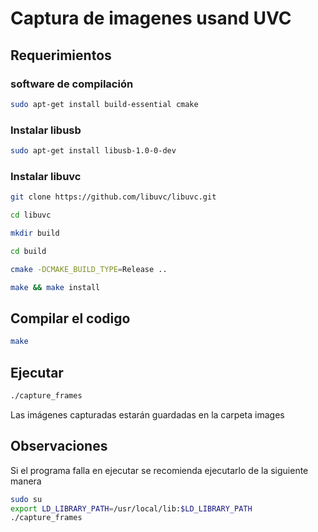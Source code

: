 # Captura de imagenes usand UVC  

## Requerimientos  

### software de compilación 

```bash
sudo apt-get install build-essential cmake 
```

### Instalar libusb 

```bash
sudo apt-get install libusb-1.0-0-dev 
```

### Instalar libuvc 

```bash
git clone https://github.com/libuvc/libuvc.git 

cd libuvc 

mkdir build 

cd build 

cmake -DCMAKE_BUILD_TYPE=Release .. 

make && make install 
```

 

## Compilar el codigo 

```bash
make 
```

 

## Ejecutar 

```bash
./capture_frames 
```

Las imágenes capturadas estarán guardadas en la carpeta images 

 

## Observaciones 

Si el programa falla en ejecutar se recomienda ejecutarlo de la siguiente manera 

```bash
sudo su 
export LD_LIBRARY_PATH=/usr/local/lib:$LD_LIBRARY_PATH 
./capture_frames 
```

 
